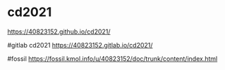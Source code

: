 # cd2021
https://40823152.github.io/cd2021/

#gitlab cd2021
https://40823152.gitlab.io/cd2021/

#fossil
https://fossil.kmol.info/u/40823152/doc/trunk/content/index.html

